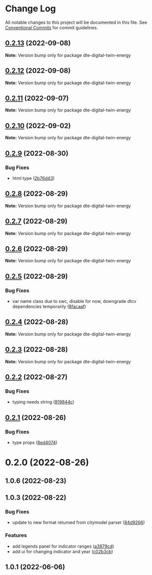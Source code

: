 # Change Log

All notable changes to this project will be documented in this file.
See [Conventional Commits](https://conventionalcommits.org) for commit guidelines.

## [0.2.13](https://github.com/paramountric/digitaltwincityviewer/compare/dte-digital-twin-energy@0.2.12...dte-digital-twin-energy@0.2.13) (2022-09-08)

**Note:** Version bump only for package dte-digital-twin-energy





## [0.2.12](https://github.com/paramountric/digitaltwincityviewer/compare/dte-digital-twin-energy@0.2.11...dte-digital-twin-energy@0.2.12) (2022-09-08)

**Note:** Version bump only for package dte-digital-twin-energy





## [0.2.11](https://github.com/paramountric/digitaltwincityviewer/compare/dte-digital-twin-energy@0.2.10...dte-digital-twin-energy@0.2.11) (2022-09-07)

**Note:** Version bump only for package dte-digital-twin-energy





## [0.2.10](https://github.com/paramountric/digitaltwincityviewer/compare/dte-digital-twin-energy@0.2.9...dte-digital-twin-energy@0.2.10) (2022-09-02)

**Note:** Version bump only for package dte-digital-twin-energy





## [0.2.9](https://github.com/paramountric/digitaltwincityviewer/compare/dte-digital-twin-energy@0.2.8...dte-digital-twin-energy@0.2.9) (2022-08-30)


### Bug Fixes

* html type ([2b76d43](https://github.com/paramountric/digitaltwincityviewer/commit/2b76d43ec3181654840b6a08ad3e63883e8aa7c8))





## [0.2.8](https://github.com/paramountric/digitaltwincityviewer/compare/dte-digital-twin-energy@0.2.7...dte-digital-twin-energy@0.2.8) (2022-08-29)

**Note:** Version bump only for package dte-digital-twin-energy





## [0.2.7](https://github.com/paramountric/digitaltwincityviewer/compare/dte-digital-twin-energy@0.2.6...dte-digital-twin-energy@0.2.7) (2022-08-29)

**Note:** Version bump only for package dte-digital-twin-energy





## [0.2.6](https://github.com/paramountric/digitaltwincityviewer/compare/dte-digital-twin-energy@0.2.5...dte-digital-twin-energy@0.2.6) (2022-08-29)

**Note:** Version bump only for package dte-digital-twin-energy





## [0.2.5](https://github.com/paramountric/digitaltwincityviewer/compare/dte-digital-twin-energy@0.2.4...dte-digital-twin-energy@0.2.5) (2022-08-29)


### Bug Fixes

* var name class due to swc, disable for now, downgrade dtcv dependencies temporarily ([8facaaf](https://github.com/paramountric/digitaltwincityviewer/commit/8facaaf2ac0a65c3e20890aa6009b924a03aad16))





## [0.2.4](https://github.com/paramountric/digitaltwincityviewer/compare/dte-digital-twin-energy@0.2.3...dte-digital-twin-energy@0.2.4) (2022-08-28)

**Note:** Version bump only for package dte-digital-twin-energy





## [0.2.3](https://github.com/paramountric/digitaltwincityviewer/compare/dte-digital-twin-energy@0.2.2...dte-digital-twin-energy@0.2.3) (2022-08-28)

**Note:** Version bump only for package dte-digital-twin-energy





## [0.2.2](https://github.com/paramountric/digitaltwincityviewer/compare/dte-digital-twin-energy@0.2.1...dte-digital-twin-energy@0.2.2) (2022-08-27)


### Bug Fixes

* typing needs string ([819844c](https://github.com/paramountric/digitaltwincityviewer/commit/819844c4720869138be58b2be3760879c23c6d17))





## [0.2.1](https://github.com/paramountric/digitaltwincityviewer/compare/dte-digital-twin-energy@0.2.0...dte-digital-twin-energy@0.2.1) (2022-08-26)


### Bug Fixes

* type props ([8ed4074](https://github.com/paramountric/digitaltwincityviewer/commit/8ed4074302ba37c41e666df28e999ec1f1cd05c7))





# 0.2.0 (2022-08-26)



## 1.0.6 (2022-08-23)



## 1.0.3 (2022-08-22)


### Bug Fixes

* update to new format returned from citymodel parser ([84d9266](https://github.com/paramountric/digitaltwincityviewer/commit/84d92667af91e460038fccd763827990d9b475f6))


### Features

* add legends panel for indicator ranges ([a3879cd](https://github.com/paramountric/digitaltwincityviewer/commit/a3879cd4b67f3308fc9eeeee3f38a95a96d0f9f9))
* add ui for changing indicator and year ([c02b3cb](https://github.com/paramountric/digitaltwincityviewer/commit/c02b3cb1fae7cd426a4f9c40955d0cf74c7853c3))



## 1.0.1 (2022-06-06)
